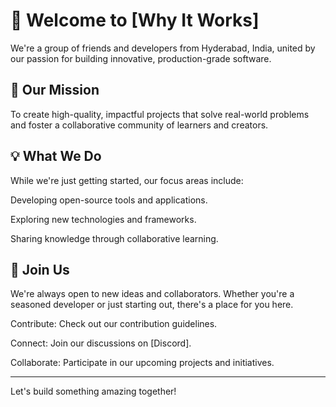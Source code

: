 # 👋 Welcome to [Why It Works]

We're a group of friends and developers from Hyderabad, India, united by our passion for building innovative, production-grade software.

## 🚀 Our Mission

To create high-quality, impactful projects that solve real-world problems and foster a collaborative community of learners and creators.

## 💡 What We Do

While we're just getting started, our focus areas include:​

Developing open-source tools and applications.​

Exploring new technologies and frameworks.​

Sharing knowledge through collaborative learning.

## 🤝 Join Us
We're always open to new ideas and collaborators. Whether you're a seasoned developer or just starting out, there's a place for you here.​

Contribute: Check out our contribution guidelines.​

Connect: Join our discussions on [Discord].​

Collaborate: Participate in our upcoming projects and initiatives.


---

​Let's build something amazing together!


